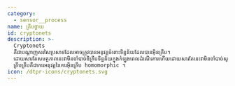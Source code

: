 ```yaml
---
category:
  - sensor__process
name: គ្រីបថ្វាយ
id: cryptonets
description: >-
  Cryptonets
  គឺជាបណ្តាញសរសៃប្រសាទដែលអាចត្រូវបានអនុវត្តចំពោះទិន្នន័យដែលបានអ៊ិនគ្រីប។
  ដោយសារតែសមត្ថភាពនេះវាមិនចាំបាច់ឌិគ្រីបទិន្នន័យក្នុងកំឡុងពេលដំណើរការហើយដោយសារតែនេះវាមិនចាំបាច់សូម្បីតែផ្តល់ម៉ាស៊ីនរបស់កម្មវិធីជាមួយគ្រាប់ចុចដើម្បីឌិគ្រីបទិន្នន័យ។
  គ្រីបគ្រីបគឺជាការអនុវត្តនៃការអ៊ិនគ្រីប homomorphic ។
icon: /dtpr-icons/cryptonets.svg
---
```


